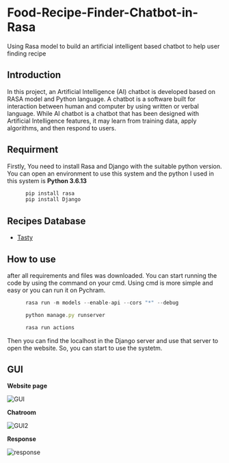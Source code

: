 # Food-Recipe-Finder-Chatbot-in-Rasa
Using Rasa model to build an artificial intelligent based chatbot to help user finding recipe


## Introduction
In this project, an Artificial Intelligence (AI) chatbot is developed based on 
RASA model and Python language. A chatbot is a software built for interaction 
between human and computer by using written or verbal language. While AI chatbot 
is a chatbot that has been designed with Artificial Intelligence features, it may learn 
from training data, apply algorithms, and then respond to users.

## Requirment
Firstly, You need to install Rasa and Django with the suitable python version.
You can open an environment to use this system and the python I used in this system is **Python 3.6.13**

```ts
      pip install rasa
      pip install Django
```

## Recipes Database
- [Tasty](https://rapidapi.com/apidojo/api/tasty)

## How to use
after all requirements and files was downloaded. You can start running the code by using the command on your cmd. Using cmd is more simple and easy or you can run it on Pychram.

```ts
      rasa run -m models --enable-api --cors "*" --debug

      python manage.py runserver

      rasa run actions
```

Then you can find the localhost in the Django server and use that server to open the website. So, you can start to use the systetm.

## GUI
**Website page**

![GUI](https://user-images.githubusercontent.com/58298216/133365424-72c9028f-aac2-4df6-9c47-8d8ea5f9fff4.png)

**Chatroom**

![GUI2](https://user-images.githubusercontent.com/58298216/133365579-e30f066a-5b41-4bbf-b5c2-389aac5c6a4f.png)

**Response**

![response](https://user-images.githubusercontent.com/58298216/133365715-9c64445b-faae-4b9f-80dc-e3829ea9da4f.png)
